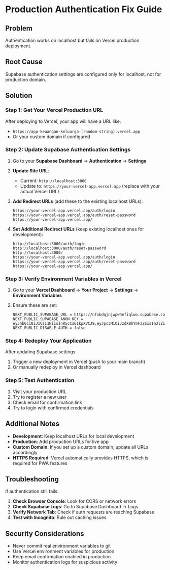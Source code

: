 # Production Authentication Fix Guide

## Problem
Authentication works on localhost but fails on Vercel production deployment.

## Root Cause
Supabase authentication settings are configured only for localhost, not for production domain.

## Solution

### Step 1: Get Your Vercel Production URL
After deploying to Vercel, your app will have a URL like:
- `https://app-keuangan-keluarga-[random-string].vercel.app`
- Or your custom domain if configured

### Step 2: Update Supabase Authentication Settings

1. Go to your **Supabase Dashboard** → **Authentication** → **Settings**

2. **Update Site URL**:
   - Current: `http://localhost:3000`
   - Update to: `https://your-vercel-app.vercel.app` (replace with your actual Vercel URL)

3. **Add Redirect URLs** (add these to the existing localhost URLs):
   ```
   https://your-vercel-app.vercel.app/auth/login
   https://your-vercel-app.vercel.app/auth/reset-password
   https://your-vercel-app.vercel.app/
   ```

4. **Set Additional Redirect URLs** (keep existing localhost ones for development):
   ```
   http://localhost:3000/auth/login
   http://localhost:3000/auth/reset-password
   http://localhost:3000/
   https://your-vercel-app.vercel.app/auth/login
   https://your-vercel-app.vercel.app/auth/reset-password
   https://your-vercel-app.vercel.app/
   ```

### Step 3: Verify Environment Variables in Vercel

1. Go to your **Vercel Dashboard** → **Your Project** → **Settings** → **Environment Variables**

2. Ensure these are set:
   ```
   NEXT_PUBLIC_SUPABASE_URL = https://nfxbdqjnjwpwhefiqlwo.supabase.co
   NEXT_PUBLIC_SUPABASE_ANON_KEY = eyJhbGciOiJIUzI1NiIsInR5cCI6IkpXVCJ9.eyJpc3MiOiJzdXBhYmFzZSIsInJlZiI6Im5meGJkcWpuandwd2hlZmlxbHdvIiwicm9sZSI6ImFub24iLCJpYXQiOjE3NTc2MDc4NjEsImV4cCI6MjA3MzE4Mzg2MX0.uCUwuESB1h2wKpNnUuFdmdpV3wbEQaetn1dxu2Dc0wg
   NEXT_PUBLIC_DISABLE_AUTH = false
   ```

### Step 4: Redeploy Your Application

After updating Supabase settings:
1. Trigger a new deployment in Vercel (push to your main branch)
2. Or manually redeploy in Vercel dashboard

### Step 5: Test Authentication

1. Visit your production URL
2. Try to register a new user
3. Check email for confirmation link
4. Try to login with confirmed credentials

## Additional Notes

- **Development**: Keep localhost URLs for local development
- **Production**: Add production URLs for live app
- **Custom Domain**: If you set up a custom domain, update all URLs accordingly
- **HTTPS Required**: Vercel automatically provides HTTPS, which is required for PWA features

## Troubleshooting

If authentication still fails:

1. **Check Browser Console**: Look for CORS or network errors
2. **Check Supabase Logs**: Go to Supabase Dashboard → Logs
3. **Verify Network Tab**: Check if auth requests are reaching Supabase
4. **Test with Incognito**: Rule out caching issues

## Security Considerations

- Never commit real environment variables to git
- Use Vercel environment variables for production
- Keep email confirmation enabled in production
- Monitor authentication logs for suspicious activity